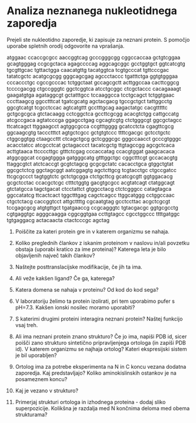# Analiza neznanega nukleotidnega zaporedja

Prejeli ste nukleotidno zaporedje, ki zapisuje za neznani protein. S pomočjo uporabe spletnih orodij odgovorite na vprašanja.

atggaac ccaccgcgcc aaccggtcag
gcccgggcgg cggccaccaa gctgtcggaa gcagtgggag ccgcgctaca agagccccag
aggcagcggc gcctggtgct ggtcatcgtg tgcgttgcac tgttactgga caacatgttg
tacatggtca tcgtgcccat tgttcccgac tatatcgctc acatgcgcgg gggcagcgag
agccctaccc tgatttctga ggtgtgggaa cccaccctgc cgccgcccac tctggctaat
gccagcgctt acttggccaa cacttcggcg tccccgacgg ctgccgggtc ggctcggtca
atcctgcggc ctcgctaccc cacagaaagt gaagatgtga agataggcgt gctatttgcc
tccaaggcca tcctgcagct tctggtgaac cccttaagcg ggcctttcat tgatcgcatg
agctacgacg tgccgctgct tattggcctg ggcgtcatgt tcgcctccac agtcatgttt
gcctttgcag aagactatgc cacgtttttc gctgcgcgca gtctacaagg cctcggctca
gccttcgcgg acacgtctgg cattgccatg atcgccgaca agtatcccga ggagcctgag
cgcagtcgtg ctctgggcgt ggcgctagcc ttcatcagct ttggaagcct agtggcgcca
ccgtttgggg gcatcctcta cgagttcgcg ggcaagcgtg taccctttct agtgctcgcc
gctgtgtccc ttttcgacgc gctcctgctc ctggcggtgg ctaagccttt ctcagctgcg
gctcgggcgc gggccaacct gcccgtgggc acacctatcc atcgcctcat gctagaccct
tacatcgctg ttgtagccgg agcgctcaca acttgtaaca ttccccttgc gtttctcgag
cccaccatag ccacgtggat gaagcacaca atggcggcat ccgagtggga gatgggcatg
gtttggctgc cggctttcgt gccacacgtg ttaggcgtct atctcaccgt gcgtctagcg
gcgcgctatc cacacctgca gtggctgtat ggcgctctcg ggctagcggt aatcggagtg
agctcttgcg tcgtacctgc ctgccgatcc ttcgcgccct tagtggtctc gctctgcgga
ctctgcttcg gcatcgcgtt ggtggacacg gcgctcctac ccacgctcgc ctttctggtg
gacgtgcgcc acgtatcagt ctatggcagt gtctatgcca tagctgacat ctcctattct
gtggcctacg ctctcgggcc catagtagca ggccatatcg ttcactcact tggctttgag
cagctcagcc ttggcatggg cctggccaac ctgctctacg caccggtcct attgcttttg
cgcaatgtag gcctccttac acgctcgcgt tccgagcgcg atgtgttgct tgatgaaccg
ccgcagggtc tgtacgacgc ggtgcgcctg cgtgaggtgc agggcaagga cggcggtgaa
ccttgtagcc cgcctggccc ttttgatggc tgtgaggacg actacaacta ctactcccgc
agctag

1. Poiščite za kateri protein gre in v katerem organizmu se nahaja.

2. Koliko preglednih člankov z iskanim proteinom v naslovu in/ali povzetku obstaja (uporabi kratico za ime proteina)? Katerega leta je bilo objavljenih največ takih člankov?

3. Naštejte posttranslacijske modifikacije, če jih ta ima.

4. Ali veže kakšen ligand? Če ga, katerega?

5. Katera domena se nahaja v proteinu? Od kod do kod sega?

6. V laboratoriju želimo ta protein izolirati, pri tem uporabimo pufer s pH=7.3. Kakšen ionski nosilec moramo uporabiti?

7. S katerimi drugimi proteini interagira neznani protein? Naštej funkcijo vsaj treh.

8. Ali ima neznani protein znano strukturo? Če jo ima, napiši PDB id, sicer poišči zano strukturo sintetično pripravljenjega ortologa (in zapiši PDB id). V katerem organizmu se najhaja ortolog? Kateri ekspresijski sistem je bil uporabljen? 

9. Ortolog ima za potrebe eksperimenta na N in C koncu vezana dodatna zaporedja. Kaj predstavljajo? Koliko aminokislinskih ostankov je na posameznem koncu? 

10. Kaj je vezano v strukturo?

11. Primerjaj strukturi ortologa in izhodnega proteina - dodaj sliko superpozicije. Kolikšna je razdalja med N končnima deloma med obema strukturama?












